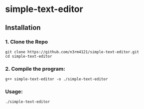 # simple-text-editor

## Installation

### 1. Clone the Repo

```
git clone https://github.com/n3rm4121/simple-text-editor.git
cd simple-text-editor
```

### 2. Compile the program:
```
g++ simple-text-editor -o ./simple-text-editor
```


### Usage:

```
./simple-text-editor
```
